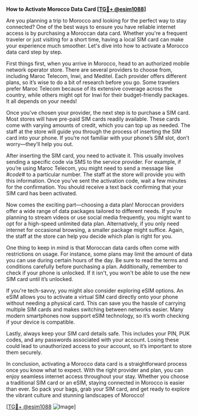 **How to Activate Morocco Data Card [[TG💪+ @esim1088](https://t.me/s/esim1088)]**

Are you planning a trip to Morocco and looking for the perfect way to stay connected? One of the best ways to ensure you have reliable internet access is by purchasing a Moroccan data card. Whether you're a frequent traveler or just visiting for a short time, having a local SIM card can make your experience much smoother. Let's dive into how to activate a Morocco data card step by step.

First things first, when you arrive in Morocco, head to an authorized mobile network operator store. There are several providers to choose from, including Maroc Telecom, Inwi, and Meditel. Each provider offers different plans, so it’s wise to do a bit of research before you go. Some travelers prefer Maroc Telecom because of its extensive coverage across the country, while others might opt for Inwi for their budget-friendly packages. It all depends on your needs!

Once you've chosen your provider, the next step is to purchase a SIM card. Most stores will have pre-paid SIM cards readily available. These cards come with varying amounts of credit, which you can top up as needed. The staff at the store will guide you through the process of inserting the SIM card into your phone. If you’re not familiar with your phone’s SIM slot, don’t worry—they’ll help you out.

After inserting the SIM card, you need to activate it. This usually involves sending a specific code via SMS to the service provider. For example, if you’re using Maroc Telecom, you might need to send a message like *#code#* to a particular number. The staff at the store will provide you with this information. Once you’ve sent the activation code, wait a few minutes for the confirmation. You should receive a text back confirming that your SIM card has been activated.

Now comes the exciting part—choosing a data plan! Moroccan providers offer a wide range of data packages tailored to different needs. If you’re planning to stream videos or use social media frequently, you might want to opt for a high-speed unlimited data plan. Alternatively, if you only need internet for occasional browsing, a smaller package might suffice. Again, the staff at the store can help you decide which plan is right for you.

One thing to keep in mind is that Moroccan data cards often come with restrictions on usage. For instance, some plans may limit the amount of data you can use during certain hours of the day. Be sure to read the terms and conditions carefully before purchasing a plan. Additionally, remember to check if your phone is unlocked. If it isn't, you won't be able to use the new SIM card until it’s unlocked.

If you're tech-savvy, you might also consider exploring eSIM options. An eSIM allows you to activate a virtual SIM card directly onto your phone without needing a physical card. This can save you the hassle of carrying multiple SIM cards and makes switching between networks easier. Many modern smartphones now support eSIM technology, so it’s worth checking if your device is compatible.

Lastly, always keep your SIM card details safe. This includes your PIN, PUK codes, and any passwords associated with your account. Losing these could lead to unauthorized access to your account, so it’s important to store them securely.

In conclusion, activating a Morocco data card is a straightforward process once you know what to expect. With the right provider and plan, you can enjoy seamless internet access throughout your stay. Whether you choose a traditional SIM card or an eSIM, staying connected in Morocco is easier than ever. So pack your bags, grab your SIM card, and get ready to explore the vibrant culture and stunning landscapes of Morocco!

[[TG💪+ @esim1088](https://t.me/s/esim1088) ![Image](https://i.postimg.cc/Y0z9fWf4/image.png)]